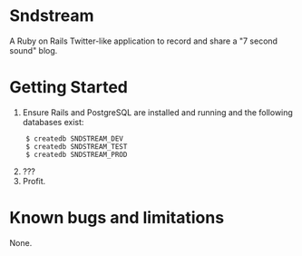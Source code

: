 # Sndstream

A Ruby on Rails Twitter-like application to record and share a "7 second sound" blog.

# Getting Started

1. Ensure Rails and PostgreSQL are installed and running and the following databases exist:
~~~
    $ createdb SNDSTREAM_DEV
    $ createdb SNDSTREAM_TEST
    $ createdb SNDSTREAM_PROD
~~~
2. ???
3. Profit.

# Known bugs and limitations

None.
